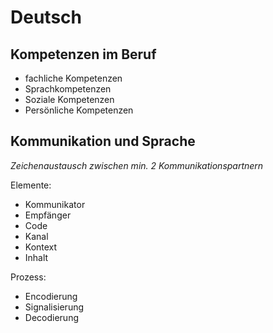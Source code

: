 Deutsch
=======

Kompetenzen im Beruf
---

- fachliche Kompetenzen
- Sprachkompetenzen
- Soziale Kompetenzen
- Persönliche Kompetenzen

Kommunikation und Sprache
---

*Zeichenaustausch zwischen min. 2 Kommunikationspartnern*

Elemente:

- Kommunikator
- Empfänger
- Code
- Kanal
- Kontext
- Inhalt

Prozess:

- Encodierung
- Signalisierung
- Decodierung

